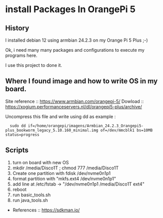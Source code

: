 # install Packages In OrangePi 5

## History

  I installed debian 12 using armbian 24.2.3 on my Orange Pi 5 Plus ;-)

  Ok, i need many many packages and configurations to execute my programs here.

  I use this project to done it.

## Where I found image and how to write OS in my board.

  Site reference :: https://www.armbian.com/orangepi-5/ 
  Dowload  :: https://xogium.performanceservers.nl/dl/orangepi5-plus/archive/ 

  Uncompress this file and write using dd as example :

  ```(bash)
    sudo dd if=/home/orangepi/imagens/Armbian_24.2.3_Orangepi5-plus_bookworm_legacy_5.10.160_minimal.img of=/dev/mmcblk1 bs=10MB status=progress
```

## Scripts

  1) turn on board with new OS
  2) mkdir /media/Disco1T ; chmod 777 /media/Disco1T
  3) Create one partition with fdisk /dev/nvme0n1p1
  4) format partition with "mkfs.ext4 /dev/nvme0n1p1"
  5) add line at /etc/fstab -> "/dev/nvme0n1p1 /media/Disco1T ext4"
  6) reboot
  7) run basic_tools.sh
  8) run java_tools.sh
  
  
  * References :: https://sdkman.io/
  

